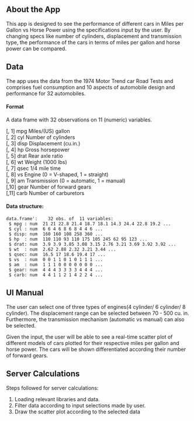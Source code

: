 ## About the App

This app is designed to see the performance of different cars in Miles per Gallon vs Horse Power using the specifications input by the user.
By changing specs like number of cylinders, displacement and transmission type, the performance of the cars in terms of miles per gallon and horse power can be compared.

## Data

The app uses the data from the 1974 Motor Trend car Road Tests and comprises fuel consumption and 10 aspects of automobile design and performance for 32 automobiles.

#### Format

A data frame with 32 observations on 11 (numeric) variables.

[, 1]	mpg	Miles/(US) gallon  
[, 2]	cyl	Number of cylinders  
[, 3]	disp	Displacement (cu.in.)  
[, 4]	hp	Gross horsepower  
[, 5]	drat	Rear axle ratio  
[, 6]	wt	Weight (1000 lbs)  
[, 7]	qsec	1/4 mile time  
[, 8]	vs	Engine (0 = V-shaped, 1 = straight)  
[, 9]	am	Transmission (0 = automatic, 1 = manual)  
[,10]	gear	Number of forward gears  
[,11]	carb	Number of carburetors  



#### Data structure:

``` {r}
data.frame':	32 obs. of  11 variables:
 $ mpg : num  21 21 22.8 21.4 18.7 18.1 14.3 24.4 22.8 19.2 ...
 $ cyl : num  6 6 4 6 8 6 8 4 4 6 ...
 $ disp: num  160 160 108 258 360 ...
 $ hp  : num  110 110 93 110 175 105 245 62 95 123 ...
 $ drat: num  3.9 3.9 3.85 3.08 3.15 2.76 3.21 3.69 3.92 3.92 ...
 $ wt  : num  2.62 2.88 2.32 3.21 3.44 ...
 $ qsec: num  16.5 17 18.6 19.4 17 ...
 $ vs  : num  0 0 1 1 0 1 0 1 1 1 ...
 $ am  : num  1 1 1 0 0 0 0 0 0 0 ...
 $ gear: num  4 4 4 3 3 3 3 4 4 4 ...
 $ carb: num  4 4 1 1 2 1 4 2 2 4 ...
```


## UI Manual

The user can select one of three types of engines(4 cylinder/ 6 cylinder/ 8 cylinder). The displacement range can be selected between 70 - 500 cu. in.
Furthermore, the transmission mechanism (automatic vs manual) can also be selected.

Given the input, the user will be able to see a real-time scatter plot of different models of cars plotted for their respective miles per gallon and horse power. The cars will be shown differentiated according their number of forward gears.

## Server Calculations

Steps followed for server calculations:

1. Loading relevant libraries and data.
2. Filter data according to input selections made by user.
3. Draw the scatter plot according to the selected data


